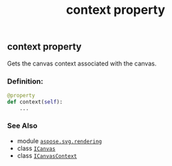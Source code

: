 ﻿---
title: context property
second_title: Aspose.SVG for Python via .NET API References
description: 
type: docs
weight: 280
url: /python-net/aspose.svg.rendering/icanvas/context/
is_root: false
---

## context property


Gets the canvas context associated with the canvas.
### Definition:
```python
@property
def context(self):
    ...
```

### See Also
* module [`aspose.svg.rendering`](../../)
* class [`ICanvas`](/svg/python-net/aspose.svg.rendering/icanvas)
* class [`ICanvasContext`](/svg/python-net/aspose.svg.rendering/icanvascontext)
